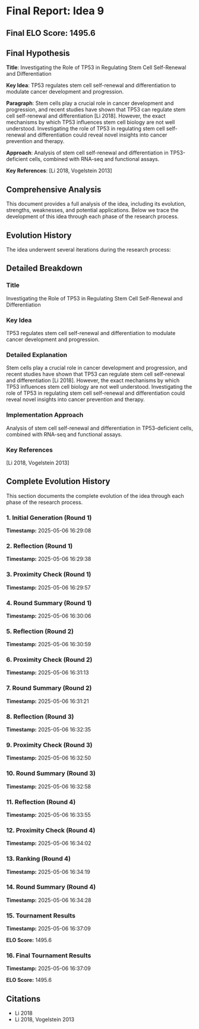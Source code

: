 # Final Report: Idea 9

## Final ELO Score: 1495.6

## Final Hypothesis

**Title**: Investigating the Role of TP53 in Regulating Stem Cell Self-Renewal and Differentiation

**Key Idea**: TP53 regulates stem cell self-renewal and differentiation to modulate cancer development and progression.

**Paragraph**: Stem cells play a crucial role in cancer development and progression, and recent studies have shown that TP53 can regulate stem cell self-renewal and differentiation [Li 2018]. However, the exact mechanisms by which TP53 influences stem cell biology are not well understood. Investigating the role of TP53 in regulating stem cell self-renewal and differentiation could reveal novel insights into cancer prevention and therapy.

**Approach**: Analysis of stem cell self-renewal and differentiation in TP53-deficient cells, combined with RNA-seq and functional assays.

**Key References**: [Li 2018, Vogelstein 2013]

## Comprehensive Analysis

This document provides a full analysis of the idea, including its evolution, strengths, weaknesses, and potential applications. Below we trace the development of this idea through each phase of the research process.

## Evolution History

The idea underwent several iterations during the research process:

## Detailed Breakdown

### Title

Investigating the Role of TP53 in Regulating Stem Cell Self-Renewal and Differentiation

### Key Idea

TP53 regulates stem cell self-renewal and differentiation to modulate cancer development and progression.

### Detailed Explanation

Stem cells play a crucial role in cancer development and progression, and recent studies have shown that TP53 can regulate stem cell self-renewal and differentiation [Li 2018]. However, the exact mechanisms by which TP53 influences stem cell biology are not well understood. Investigating the role of TP53 in regulating stem cell self-renewal and differentiation could reveal novel insights into cancer prevention and therapy.

### Implementation Approach

Analysis of stem cell self-renewal and differentiation in TP53-deficient cells, combined with RNA-seq and functional assays.

### Key References

[Li 2018, Vogelstein 2013]

## Complete Evolution History

This section documents the complete evolution of the idea through each phase of the research process.

### 1. Initial Generation (Round 1)
**Timestamp:** 2025-05-06 16:29:08



### 2. Reflection (Round 1)
**Timestamp:** 2025-05-06 16:29:38



### 3. Proximity Check (Round 1)
**Timestamp:** 2025-05-06 16:29:57



### 4. Round Summary (Round 1)
**Timestamp:** 2025-05-06 16:30:06



### 5. Reflection (Round 2)
**Timestamp:** 2025-05-06 16:30:59



### 6. Proximity Check (Round 2)
**Timestamp:** 2025-05-06 16:31:13



### 7. Round Summary (Round 2)
**Timestamp:** 2025-05-06 16:31:21



### 8. Reflection (Round 3)
**Timestamp:** 2025-05-06 16:32:35



### 9. Proximity Check (Round 3)
**Timestamp:** 2025-05-06 16:32:50



### 10. Round Summary (Round 3)
**Timestamp:** 2025-05-06 16:32:58



### 11. Reflection (Round 4)
**Timestamp:** 2025-05-06 16:33:55



### 12. Proximity Check (Round 4)
**Timestamp:** 2025-05-06 16:34:02



### 13. Ranking (Round 4)
**Timestamp:** 2025-05-06 16:34:19



### 14. Round Summary (Round 4)
**Timestamp:** 2025-05-06 16:34:28



### 15. Tournament Results
**Timestamp:** 2025-05-06 16:37:09

**ELO Score:** 1495.6



### 16. Final Tournament Results
**Timestamp:** 2025-05-06 16:37:09

**ELO Score:** 1495.6



## Citations

- Li 2018
- Li 2018, Vogelstein 2013
